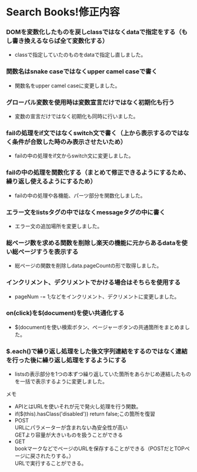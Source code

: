 # Search Books!修正内容

### DOMを変数化したものを戻しclassではなくdataで指定をする（もし書き換えるならば全て変数化する）
- classで指定していたのものをdataで指定し直しました。  

### 関数名はsnake caseではなくupper camel caseで書く
- 関数名をupper camel caseに変更しました。

### グローバル変数を使用時は変数宣言だけではなく初期化も行う
- 変数の宣言だけではなく初期化も同時に行いました。

### failの処理をif文ではなくswitch文で書く（上から表示するのではなく条件が合致した時のみ表示させたいため）
- failの中の処理をif文からswitch文に変更しました。

### failの中の処理を関数化する（まとめて修正できるようにするため、繰り返し使えるようにするため）
- failの中の処理や各機能、パーツ部分を関数化しました。


### エラー文をlistsタグの中ではなくmessageタグの中に書く
- エラー文の追加場所を変更しました。

### 総ページ数を求める関数を削除し楽天の機能に元からあるdataを使い総ページすうを表示する
- 総ページの関数を削除しdata.pageCountの形で取得しました。

### インクリメント、デクリメントでかける場合はそちらを使用する
- pageNum -= 1;などをインクリメント、デクリメントに変更しました。

### on(click)を$(document)を使い共通化する
- $(document)を使い検索ボタン、ページャーボタンの共通箇所をまとめました。

### $.each()で繰り返し処理をした後文字列連結をするのではなく連結を行った後に繰り返し処理をするようにする
- listsの表示部分を1つの本ずつ繰り返していた箇所をあらかじめ連結したものを一括で表示するように変更しました。


メモ
  - APIとはURLを使いそれが元で発火し処理を行う関数。
  - if($(this).hasClass('disabled')) return false;この箇所を復習
  - POST  
    URLにパラメーターが含まれない為安全性が高い  
    GETより容量が大きいものを扱うことができる
  - GET  
    bookマークなどでページのURLを保存することができる（POSTだとTOPページに戻されたりする。）  
    URLで実行することができる。

